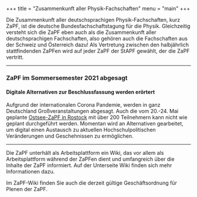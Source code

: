 +++
title = "Zusammenkunft aller Physik-Fachschaften"
menu = "main"
+++

Die Zusammenkunft aller deutschsprachigen Physik-Fachschaften, kurz ZaPF, ist die deutsche Bundesfachschaftstagung für die Physik. Gleichzeitig versteht sich die ZaPF eben auch als die Zusammenkunft aller deutschsprachigen Fachschaften, also gehören auch die Fachschaften aus der Schweiz und Österreich dazu! Als Vertretung zwischen den halbjährlich stattfindenden ZaPFen wird auf jeder ZaPF der StAPF gewählt, der die ZaPF vertritt.

---
### ZaPF im Sommersemester 2021 abgesagt
#### Digitale Alternativen zur Beschlussfassung werden erörtert

Aufgrund der internationalen Corona Pandemie, werden in ganz Deutschland Großveranstaltungen abgesagt. Auch die vom 20.-24. Mai geplante [Ostsee-ZaPF in Rostock](https://ostsee.zapf.in) mit über 200 Teilnehmern kann nicht wie geplant durchgeführt werden. Momentan wird an Alternativen gearbeitet, um digital einen Austausch zu aktuellen Hochschulpolitischen Veränderungen und Geschehnissen zu ermöglichen.

---

Die ZaPF unterhält als Arbeitsplattform ein Wiki, das vor allem als Arbeitsplattform während der ZaPFen dient und umfangreich über die Inhalte der ZaPF informiert. Auf der Unterseite Wiki finden sich mehr Informationen dazu.

Im ZaPF-Wiki finden Sie auch die derzeit gültige Geschäftsordnung für Plenen der ZaPF.
